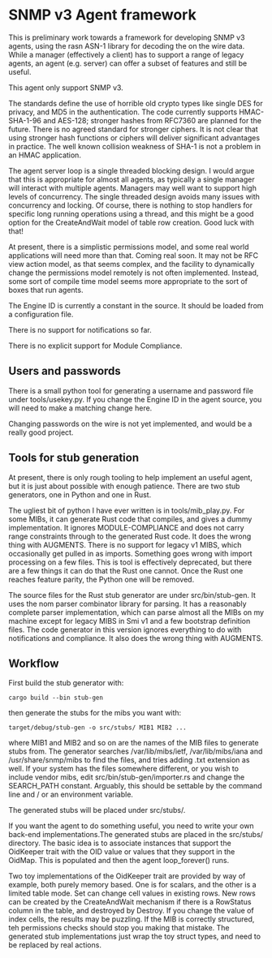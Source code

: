 # SNMP v3 Agent framework

This is preliminary work towards a framework for developing SNMP v3 agents, using the rasn ASN-1 library for decoding the on the wire data. While a manager (effectively a client) has to support a range of legacy agents, an agent (e.g. server) can offer a subset of features and still be useful.

This agent only support SNMP v3.

The standards define the use of horrible old crypto types like single DES for privacy, and MD5 in the authentication. The code currently supports HMAC-SHA-1-96 and AES-128; stronger hashes from RFC7360 are planned for the future. There is no agreed standard for stronger ciphers. It is not clear that using stronger hash functions or ciphers will deliver significant advantages in practice. The well known collision weakness of SHA-1 is not a problem in an HMAC application.

The agent server loop is a single threaded blocking design. I would argue that this is appropriate for almost all agents, as typically a single manager will interact with multiple agents. Managers may well want to support high levels of concurrency. The single threaded design avoids many issues with concurrency and locking. Of course, there is nothing to stop handlers for specific long running operations using a thread, and this might be a good option for the CreateAndWait model of table row creation. Good luck with that!

At present, there is a simplistic permissions model, and some real world applications will need more than that. Coming real soon. It may not be RFC view action model, as that seems complex, and the facility to dynamically change the permissions model remotely is not often implemented. Instead, some sort of compile time model seems more appropriate to the sort of boxes that run agents.

The Engine ID is currently a constant in the source. It should be loaded from a configuration file.

There is no support for notifications so far.

There is no explicit support for Module Compliance.

## Users and passwords
There is a small python tool for generating a username and password file under tools/usekey.py. If you change the Engine ID in the agent source, you will need to make a matching change here.

Changing passwords on the wire is not yet implemented, and would be a really good project.

## Tools for stub generation
At present, there is only rough tooling to help implement an useful agent, but it is just about possible with enough patience. There are two stub generators, one in Python and one in Rust.

The ugliest bit of python I have ever written is in tools/mib_play.py. For some MIBs, it can generate Rust code that compiles, and gives a dummy implementation. It ignores MODULE-COMPLIANCE and does not carry range constraints through to the generated Rust code. It does the wrong thing with AUGMENTS. There is no support for legacy v1 MIBS, which occasionally get pulled in as imports. Something goes wrong with import processing on a few files. This is tool is effectively deprecated, but there are a few things it can do that the Rust one cannot. Once the Rust one reaches feature parity, the Python one will be removed.

The source files for the Rust stub generator are under src/bin/stub-gen. It uses the nom parser combinator library for parsing. It has a reasonably complete parser implementation, which can parse almost all the MIBs on my machine except for legacy MIBS in Smi v1 and a few bootstrap definition files. The code generator in this version ignores everything to do with notifications and compliance.  It also does the wrong thing with AUGMENTS.

## Workflow
First build the stub generator with:

```shell
cargo build --bin stub-gen
```

then generate the stubs for the mibs you want with:
```shell
target/debug/stub-gen -o src/stubs/ MIB1 MIB2 ...
```
where MIB1 and MIB2 and so on are the names of the MIB files to generate stubs from. The generator searches /var/lib/mibs/ietf, /var/lib/mibs/iana and /usr/share/snmp/mibs to find the files, and tries adding .txt extension as well. If your system has the files somewhere different, or you wish to include vendor mibs, edit src/bin/stub-gen/importer.rs and change the SEARCH_PATH constant. Arguably, this should be settable by the command line and / or an environment variable.

The generated stubs will be placed under src/stubs/.

If you want the agent to do something useful, you need to write your own back-end implementations.The generated stubs are placed in the src/stubs/ directory. The basic idea is to associate instances that support the OidKeeper trait with the OID value or values that they support in the OidMap. This is populated and then the agent loop_forever() runs.

Two toy implementations of the OidKeeper trait are provided by way of example, both purely memory based. One is for scalars, and the other is a limited table mode. Set can change cell values in existing rows. New rows can be created by the CreateAndWait mechanism if there is a RowStatus column in the table, and destroyed by Destroy. If you change the value of index cells, the results may be puzzling. If the MIB is correctly structured, teh permissions checks should stop you making that mistake. The generated stub implementations just wrap the toy struct types, and need to be replaced by real actions.
